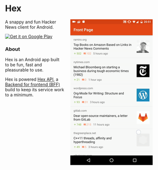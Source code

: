 # Hex

<img src="resources/gif/demo.gif" width="270" align="right" hspace="20">

A snappy and fun Hacker News client for Android.

<a href="https://play.google.com/store/apps/details?id=com.hexforhn.hex"><img src="https://play.google.com/intl/en_us/badges/images/generic/en-play-badge.png" width="150" alt="Get it on Google Play"></a>

### About

Hex is an Android app built to be fun, fast and pleasurable to use.

Hex is powered [Hex API](https://github.com/longdivision/hex-api), a [Backend for frontend (BFF)](https://www.thoughtworks.com/radar/techniques/bff-backend-for-frontends) build to keep its service work to a minimum.

